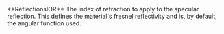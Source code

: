 <tr>
<td>**ReflectionsIOR**</td>
<td>The index of refraction to apply to the specular reflection. This defines the material's fresnel reflectivity and is, by default, the angular function used.</td>
</tr>

